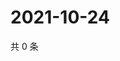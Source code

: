 # 2021-10-24

共 0 条

<!-- BEGIN WEIBO -->
<!-- 最后更新时间 Sun Oct 24 2021 18:09:06 GMT+0800 (China Standard Time) -->

<!-- END WEIBO -->
